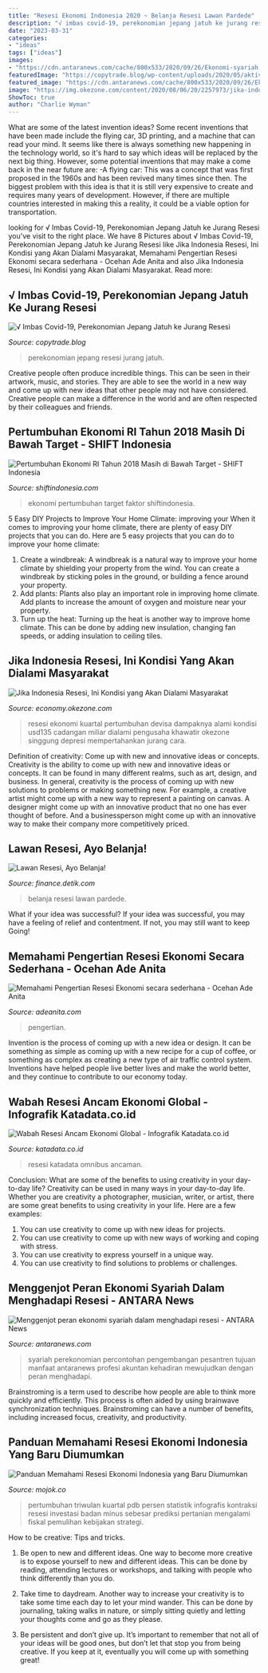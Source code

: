 ```yaml
---
title: "Resesi Ekonomi Indonesia 2020 ~ Belanja Resesi Lawan Pardede"
description: "√ imbas covid-19, perekonomian jepang jatuh ke jurang resesi"
date: "2023-03-31"
categories:
- "ideas"
tags: ["ideas"]
images:
- "https://cdn.antaranews.com/cache/800x533/2020/09/26/Ekonomi-syariah.jpg"
featuredImage: "https://copytrade.blog/wp-content/uploads/2020/05/aktivitas-warga-di-Tokyo-1024x576.jpg"
featured_image: "https://cdn.antaranews.com/cache/800x533/2020/09/26/Ekonomi-syariah.jpg"
image: "https://img.okezone.com/content/2020/08/06/20/2257973/jika-indonesia-resesi-ini-kondisi-yang-akan-dialami-masyarakat-JTzrVNNDvg.jpg"
ShowToc: true
author: "Charlie Wyman"
---
```



What are some of the latest invention ideas?
Some recent inventions that have been made include the flying car, 3D printing, and a machine that can read your mind. It seems like there is always something new happening in the technology world, so it's hard to say which ideas will be replaced by the next big thing. However, some potential inventions that may make a come back in the near future are: 
-A flying car: This was a concept that was first proposed in the 1960s and has been revived many times since then. The biggest problem with this idea is that it is still very expensive to create and requires many years of development. However, if there are multiple countries interested in making this a reality, it could be a viable option for transportation.

	

		
looking for √ Imbas Covid-19, Perekonomian Jepang Jatuh ke Jurang Resesi you've visit to the right place. We have 8 Pictures about √ Imbas Covid-19, Perekonomian Jepang Jatuh ke Jurang Resesi like Jika Indonesia Resesi, Ini Kondisi yang Akan Dialami Masyarakat, Memahami Pengertian Resesi Ekonomi secara sederhana - Ocehan Ade Anita and also Jika Indonesia Resesi, Ini Kondisi yang Akan Dialami Masyarakat. Read more:
		
    
## √ Imbas Covid-19, Perekonomian Jepang Jatuh Ke Jurang Resesi

<img loading=lazy src="https://copytrade.blog/wp-content/uploads/2020/05/aktivitas-warga-di-Tokyo-1024x576.jpg" onerror="this.onerror=null;this.src='https://tse3.mm.bing.net/th?id=OIP.cSsP042YPuzAvXH7PTtmHAHaEK&amp;pid=15.1';" alt="√ Imbas Covid-19, Perekonomian Jepang Jatuh ke Jurang Resesi">

_Source: copytrade.blog_

>perekonomian jepang resesi jurang jatuh. 

	

Creative people often produce incredible things. This can be seen in their artwork, music, and stories. They are able to see the world in a new way and come up with new ideas that other people may not have considered. Creative people can make a difference in the world and are often respected by their colleagues and friends.

    
## Pertumbuhan Ekonomi RI Tahun 2018 Masih Di Bawah Target - SHIFT Indonesia

<img loading=lazy src="https://shiftindonesia.com/wp-content/uploads/2019/02/Capture.jpg" onerror="this.onerror=null;this.src='https://tse1.mm.bing.net/th?id=OIP.VSCtdzM12T9tjjciyO4exgHaJn&amp;pid=15.1';" alt="Pertumbuhan Ekonomi RI Tahun 2018 Masih di Bawah Target - SHIFT Indonesia">

_Source: shiftindonesia.com_

>ekonomi pertumbuhan target faktor shiftindonesia. 

	

5 Easy DIY Projects to Improve Your Home Climate: improving your
When it comes to improving your home climate, there are plenty of easy DIY projects that you can do. Here are 5 easy projects that you can do to improve your home climate: 
1. Create a windbreak: A windbreak is a natural way to improve your home climate by shielding your property from the wind. You can create a windbreak by sticking poles in the ground, or building a fence around your property. 
2. Add plants: Plants also play an important role in improving home climate. Add plants to increase the amount of oxygen and moisture near your property. 
3. Turn up the heat: Turning up the heat is another way to improve home climate. This can be done by adding new insulation, changing fan speeds, or adding insulation to ceiling tiles. 

    
## Jika Indonesia Resesi, Ini Kondisi Yang Akan Dialami Masyarakat

<img loading=lazy src="https://img.okezone.com/content/2020/08/06/20/2257973/jika-indonesia-resesi-ini-kondisi-yang-akan-dialami-masyarakat-JTzrVNNDvg.jpg" onerror="this.onerror=null;this.src='https://tse4.mm.bing.net/th?id=OIP.rANyVM2rHd3SDpt-YamNTgHaE8&amp;pid=15.1';" alt="Jika Indonesia Resesi, Ini Kondisi yang Akan Dialami Masyarakat">

_Source: economy.okezone.com_

>resesi ekonomi kuartal pertumbuhan devisa dampaknya alami kondisi usd135 cadangan miliar dialami pengusaha khawatir okezone singgung depresi mempertahankan jurang cara. 

	

Definition of creativity: Come up with new and innovative ideas or concepts.
Creativity is the ability to come up with new and innovative ideas or concepts. It can be found in many different realms, such as art, design, and business. In general, creativity is the process of coming up with new solutions to problems or making something new. For example, a creative artist might come up with a new way to represent a painting on canvas. A designer might come up with an innovative product that no one has ever thought of before. And a businessperson might come up with an innovative way to make their company more competitively priced.

    
## Lawan Resesi, Ayo Belanja!

<img loading=lazy src="https://awsimages.detik.net.id/community/media/visual/2020/11/09/raden-pardede.jpeg?w=700&amp;q=90" onerror="this.onerror=null;this.src='https://tse3.mm.bing.net/th?id=OIP.VLywUBhD68h76X8cqiYoQwHaKa&amp;pid=15.1';" alt="Lawan Resesi, Ayo Belanja!">

_Source: finance.detik.com_

>belanja resesi lawan pardede. 

	

What if your idea was successful?
If your idea was successful, you may have a feeling of relief and contentment. If not, you may still want to keep Going!

    
## Memahami Pengertian Resesi Ekonomi Secara Sederhana - Ocehan Ade Anita

<img loading=lazy src="https://lh3.googleusercontent.com/-qkGbtDhvk7k/X5jL8MjXzfI/AAAAAAACT5w/w3Y7FLXUqE0GMym4ln32rBoc1z1BdJO_wCNcBGAsYHQ/w1200-h630-p-k-no-nu/image.png" onerror="this.onerror=null;this.src='https://tse4.mm.bing.net/th?id=OIP.l2R9C7Sm6fK-Y92uO3VU7gHaEr&amp;pid=15.1';" alt="Memahami Pengertian Resesi Ekonomi secara sederhana - Ocehan Ade Anita">

_Source: adeanita.com_

>pengertian. 

	

Invention is the process of coming up with a new idea or design. It can be something as simple as coming up with a new recipe for a cup of coffee, or something as complex as creating a new type of air traffic control system. Inventions have helped people live better lives and make the world better, and they continue to contribute to our economy today.

    
## Wabah Resesi Ancam Ekonomi Global - Infografik Katadata.co.id

<img loading=lazy src="https://cdn1.katadata.co.id/media/images/thumb/2019/11/14/2019_11_14-10_31_20_e3a27cd40d4fe365e13537b1eecce4a0__620x413__share.jpg" onerror="this.onerror=null;this.src='https://tse2.mm.bing.net/th?id=OIP._khp8pCAKP5Yl-GN6rk2MAHaE7&amp;pid=15.1';" alt="Wabah Resesi Ancam Ekonomi Global - Infografik Katadata.co.id">

_Source: katadata.co.id_

>resesi katadata omnibus ancaman. 

	

Conclusion: What are some of the benefits to using creativity in your day-to-day life?
Creativity can be used in many ways in your day-to-day life. Whether you are creativity a photographer, musician, writer, or artist, there are some great benefits to using creativity in your life. Here are a few examples:
1. You can use creativity to come up with new ideas for projects.
2. You can use creativity to come up with new ways of working and coping with stress.
3. You can use creativity to express yourself in a unique way.
4. You can use creativity to find solutions to problems or challenges.

    
## Menggenjot Peran Ekonomi Syariah Dalam Menghadapi Resesi - ANTARA News

<img loading=lazy src="https://cdn.antaranews.com/cache/800x533/2020/09/26/Ekonomi-syariah.jpg" onerror="this.onerror=null;this.src='https://tse3.mm.bing.net/th?id=OIP.FOU5PWk0vry29IdCAoglZQHaE7&amp;pid=15.1';" alt="Menggenjot peran ekonomi syariah dalam menghadapi resesi - ANTARA News">

_Source: antaranews.com_

>syariah perekonomian percontohan pengembangan pesantren tujuan manfaat antaranews profesi akuntan kehadiran mewujudkan dengan peran menghadapi. 

	

Brainstroming is a term used to describe how people are able to think more quickly and efficiently. This process is often aided by using brainwave synchronization techniques. Brainstroming can have a number of benefits, including increased focus, creativity, and productivity.

    
## Panduan Memahami Resesi Ekonomi Indonesia Yang Baru Diumumkan

<img loading=lazy src="https://mojok.co/terminal/wp-content/uploads/2020/11/pertumbuhan-ekonomi-iii-2020-ind.jpg" onerror="this.onerror=null;this.src='https://tse2.mm.bing.net/th?id=OIP.zzEEf3bOlCHijZFm0MFfQgHaJQ&amp;pid=15.1';" alt="Panduan Memahami Resesi Ekonomi Indonesia yang Baru Diumumkan">

_Source: mojok.co_

>pertumbuhan triwulan kuartal pdb persen statistik infografis kontraksi resesi investasi badan minus sebesar prediksi pertanian mengalami fiskal pemulihan kebijakan strategi. 

	

How to be creative: Tips and tricks.
1. Be open to new and different ideas. One way to become more creative is to expose yourself to new and different ideas. This can be done by reading, attending lectures or workshops, and talking with people who think differently than you do.
2. Take time to daydream. Another way to increase your creativity is to take some time each day to let your mind wander. This can be done by journaling, taking walks in nature, or simply sitting quietly and letting your thoughts come and go as they please.

3. Be persistent and don’t give up. It’s important to remember that not all of your ideas will be good ones, but don’t let that stop you from being creative. If you keep at it, eventually you will come up with something great!

